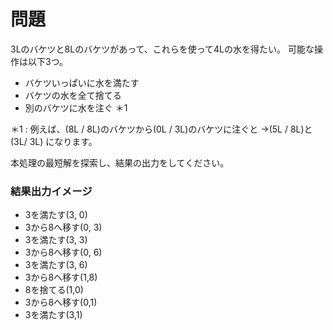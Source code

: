 # 問題

3Lのバケツと8Lのバケツがあって、これらを使って4Lの水を得たい。
可能な操作は以下3つ。

- バケツいっぱいに水を満たす
- バケツの水を全て捨てる
- 別のバケツに水を注ぐ ＊1

＊1 : 例えば、(8L / 8L)のバケツから(0L / 3L)のバケツに注ぐと →(5L / 8L)と(3L/ 3L) になります。

本処理の最短解を探索し、結果の出力をしてください。

### 結果出力イメージ

- 3を満たす(3, 0)
- 3から8へ移す(0, 3)
- 3を満たす(3, 3)
- 3から8へ移す(0, 6)
- 3を満たす(3, 6)
- 3から8へ移す(1,8)
- 8を捨てる(1,0)
- 3から8へ移す(0,1)
- 3を満たす(3,1)



